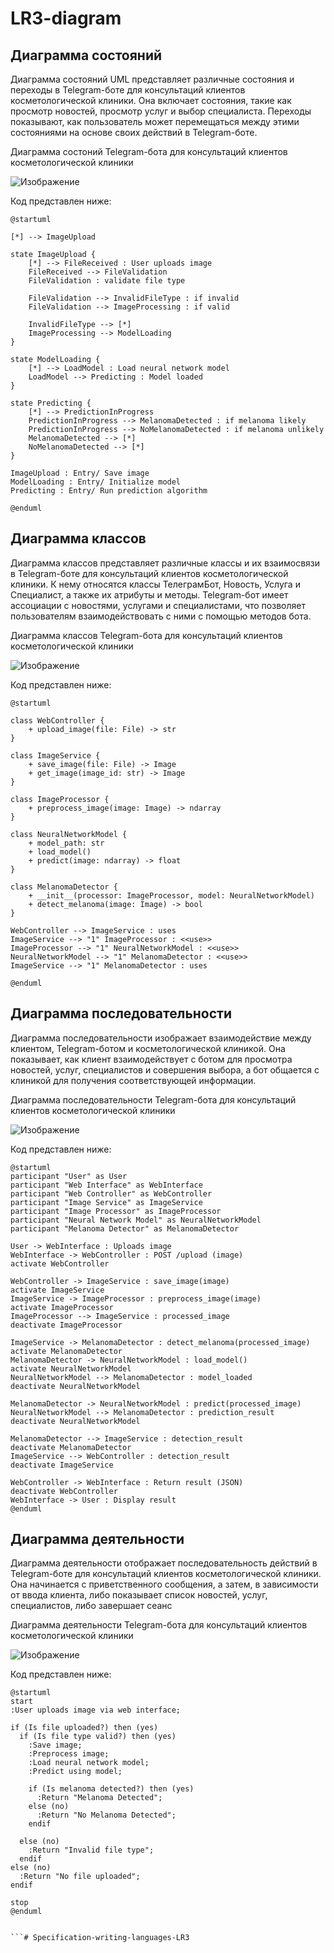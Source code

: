 # LR3-diagram

## Диаграмма состояний ##

Диаграмма состояний UML представляет различные состояния и переходы в Telegram-боте для консультаций клиентов косметологической клиники. Она включает состояния, такие как просмотр новостей, просмотр услуг и выбор специалиста. Переходы показывают, как пользователь может перемещаться между этими состояниями на основе своих действий в Telegram-боте.

Диаграмма состоний Telegram-бота для консультаций клиентов косметологической клиники

![Изображение](https://cdn-0.plantuml.com/plantuml/png/XP91Jm8n48Nl_HLpDY7UEHWEQaAYXg1uCHwQxR1Ec4v9juj1ut-ttLAfcuroWlU-D-qRkkY2zg6thDJBnIlCPbUmjBh5pPwTDaf5Es0jmQU2-2dmBJ6kiK4we84vR3hqq0zW1vHIYVvDbTYpPZ8wa9F2L5ASTSW_4BRHWN3Seve0yvLbW9Fp5BaOfYrG5YSpfURAkmQxZgJDcPn8aV7Cb4cjipVA9k_U6UIxM3mAwgjihbP7gqlgOCDy-0w2lTSCWk7T-HtOvAL4HQRSogEX9kGxPvaZWEPyQeLKPrPP9qk9zszzB920IIFNGjRYhBx6W4r0a_TaJoemxP2FVuzuSFyCwQKQCsRhnUTHqtOiNp_JETn8yCTBUDG7F3t5-iyu0qkXG9hf0qyhBqLgQDqBx7yAWkRMUGflLga5YkajVmC0)

Код представлен ниже:
```
@startuml

[*] --> ImageUpload

state ImageUpload {
    [*] --> FileReceived : User uploads image
    FileReceived --> FileValidation
    FileValidation : validate file type

    FileValidation --> InvalidFileType : if invalid
    FileValidation --> ImageProcessing : if valid

    InvalidFileType --> [*]
    ImageProcessing --> ModelLoading
}

state ModelLoading {
    [*] --> LoadModel : Load neural network model
    LoadModel --> Predicting : Model loaded
}

state Predicting {
    [*] --> PredictionInProgress
    PredictionInProgress --> MelanomaDetected : if melanoma likely
    PredictionInProgress --> NoMelanomaDetected : if melanoma unlikely
    MelanomaDetected --> [*]
    NoMelanomaDetected --> [*]
}

ImageUpload : Entry/ Save image
ModelLoading : Entry/ Initialize model
Predicting : Entry/ Run prediction algorithm

@enduml

```

## Диаграмма классов ##

Диаграмма классов представляет различные классы и их взаимосвязи в Telegram-боте для консультаций клиентов косметологической клиники. К нему относятся классы ТелеграмБот, Новость, Услуга и Специалист, а также их атрибуты и методы. Telegram-бот имеет ассоциации с новостями, услугами и специалистами, что позволяет пользователям взаимодействовать с ними с помощью методов бота.

Диаграмма классов Telegram-бота для консультаций клиентов косметологической клиники

![Изображение](https://www.plantuml.com/plantuml/png/TP8nJyD038Nt-nMtqGhr3tH07Rfqe48ip6xkjJtXtaMs0og8_qwIInJQY0onzFpyENxAHet4cWixz-2tECO4RsVuYaaLwlhgtt3O9OCSgOB_Thvz7fkQCuNTXKvOnEwzB7g8MZDTNw4DsqBwidG_Ra3r0o-IAwXc6M6re2xQN-3QJphAgWcqHoF4UzXdblVd7C0ZZ1BnzGk5D2CKQeYLnPmct9QC3gGO8MfPCB-Ey-dsiY8BJ28-CFJQ7QNTygTS1KpTKZt7MjrDfglLqtqoQzyevhRfGmV3tLXdcKVJcXKfg0zav4R4_-Rndc70RP12zvFy0W00)

Код представлен ниже:
```
@startuml

class WebController {
    + upload_image(file: File) -> str
}

class ImageService {
    + save_image(file: File) -> Image
    + get_image(image_id: str) -> Image
}

class ImageProcessor {
    + preprocess_image(image: Image) -> ndarray
}

class NeuralNetworkModel {
    + model_path: str
    + load_model()
    + predict(image: ndarray) -> float
}

class MelanomaDetector {
    + __init__(processor: ImageProcessor, model: NeuralNetworkModel)
    + detect_melanoma(image: Image) -> bool
}

WebController --> ImageService : uses
ImageService --> "1" ImageProcessor : <<use>>
ImageProcessor --> "1" NeuralNetworkModel : <<use>>
NeuralNetworkModel --> "1" MelanomaDetector : <<use>>
ImageService --> "1" MelanomaDetector : uses

@enduml

```

## Диаграмма последовательности ##

Диаграмма последовательности изображает взаимодействие между клиентом, Telegram-ботом и косметологической клиникой. Она показывает, как клиент взаимодействует с ботом для просмотра новостей, услуг, специалистов и совершения выбора, а бот общается с клиникой для получения соответствующей информации.

Диаграмма последовательности Telegram-бота для консультаций клиентов косметологической клиники

![Изображение](http://www.plantuml.com/plantuml/png/XPCnJyCm48Lt_ugRaIhs3gW385K2L1NAWXYi-1fETSwLunGLn7_75pVqY2BerBxtlOlVrLcqoSRKDTwObujNcCskODdO6ZTx7wmp9ji9jGIV1l9dW6_9unehf0CwcCEcnGXT3xP0aXBwDpN4dgqdPnC57XWbvLc7yWDXcnr8npsQ2R0ScNjOdAVCvJ1jWOeucHbghcAei6s9wv8f2OcCPqf6MXTlb1NlFZZqTxbu5ipNi3cjZbOdQc_3lFyEZ5sq7XZJUuWxQCIJX28bjuheg4hbp4MMVQCxFrKXwfag6tZ9-Vnrp0K4c3HABVIMGsElCM6Lq9KzDISLFEtG7_yUyH3-6TAn6ZDczU97exGjvVKrdSCDftYyX4TxmDDLr7_66LWo9RAUFl2qyg68XjOTm_wd85XVXqZfhJ5cWUpa_Va6)

Код представлен ниже:
```
@startuml
participant "User" as User
participant "Web Interface" as WebInterface
participant "Web Controller" as WebController
participant "Image Service" as ImageService
participant "Image Processor" as ImageProcessor
participant "Neural Network Model" as NeuralNetworkModel
participant "Melanoma Detector" as MelanomaDetector

User -> WebInterface : Uploads image
WebInterface -> WebController : POST /upload (image)
activate WebController

WebController -> ImageService : save_image(image)
activate ImageService
ImageService -> ImageProcessor : preprocess_image(image)
activate ImageProcessor
ImageProcessor --> ImageService : processed_image
deactivate ImageProcessor

ImageService -> MelanomaDetector : detect_melanoma(processed_image)
activate MelanomaDetector
MelanomaDetector -> NeuralNetworkModel : load_model()
activate NeuralNetworkModel
NeuralNetworkModel --> MelanomaDetector : model_loaded
deactivate NeuralNetworkModel

MelanomaDetector -> NeuralNetworkModel : predict(processed_image)
NeuralNetworkModel --> MelanomaDetector : prediction_result
deactivate NeuralNetworkModel

MelanomaDetector --> ImageService : detection_result
deactivate MelanomaDetector
ImageService --> WebController : detection_result
deactivate ImageService

WebController -> WebInterface : Return result (JSON)
deactivate WebController
WebInterface -> User : Display result
@enduml

```

## Диаграмма деятельности ##

Диаграмма деятельности отображает последовательность действий в Telegram-боте для консультаций клиентов косметологической клиники. Она начинается с приветственного сообщения, а затем, в зависимости от ввода клиента, либо показывает список новостей, услуг, специалистов, либо завершает сеанс

Диаграмма деятельности Telegram-бота для консультаций клиентов косметологической клиники

![Изображение](http://www.plantuml.com/plantuml/png/TP51JiCm44NtFiLNL-qLsWLTiAa4284um13_50jd7DcJLhqz41UQA69dZT-R-PhP5vDiGnVT-73RjyACeOz9V47ev4YSWk3CTmGrvbOQxfmBBTQ7WZP4NcdwkmtiWuhrXMNZW2bZbvuuIGmB2jY-oebrrguMdZFxd1gMCYi_9F5G3baYb7PE-HDTyemtpOV6C9IWn-cF0_xYT8oYgHDu6XjRnXvRlT26h5Wz_jBtLtfLEp8MOgrf8Jmb_Eke3stDCsqmqmywBkcsjD6jvaIPpfiVuPklj2kMUhUd-f_hVW40)

Код представлен ниже:
```
@startuml
start
:User uploads image via web interface;

if (Is file uploaded?) then (yes)
  if (Is file type valid?) then (yes)
    :Save image;
    :Preprocess image;
    :Load neural network model;
    :Predict using model;
    
    if (Is melanoma detected?) then (yes)
      :Return "Melanoma Detected";
    else (no)
      :Return "No Melanoma Detected";
    endif
    
  else (no)
    :Return "Invalid file type";
  endif
else (no)
  :Return "No file uploaded";
endif

stop
@enduml


```# Specification-writing-languages-LR3
